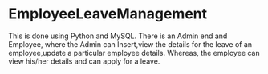 # EmployeeLeaveManagement
This is done using Python and MySQL. There is an Admin end and Employee, where the Admin can Insert,view the details for the leave of an employee,update a particular employee details. Whereas, the employee can view his/her details and can apply for a leave.
